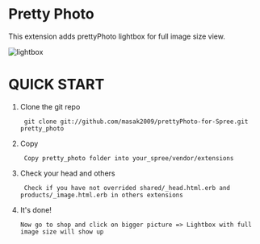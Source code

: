 Pretty Photo
===============

This extension adds prettyPhoto lightbox for full image size view.

![lightbox](http://www.no-margin-for-errors.com/wp-content/uploads/2009/11/prettyPhoto.jpg "prettyPhoto lightbox")

QUICK START
===============
1. Clone the git repo

        git clone git://github.com/masak2009/prettyPhoto-for-Spree.git pretty_photo

2. Copy

        Copy pretty_photo folder into your_spree/vendor/extensions

3. Check your head and others

        Check if you have not overrided shared/_head.html.erb and products/_image.html.erb in others extensions

4. It's done!

       Now go to shop and click on bigger picture => Lightbox with full image size will show up
